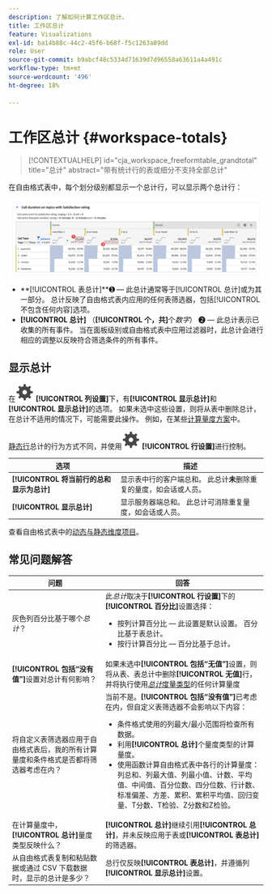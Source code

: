 ```yaml
---
description: 了解如何计算工作区总计。
title: 工作区总计
feature: Visualizations
exl-id: ba14b88c-44c2-45f6-b68f-f5c1263a89dd
role: User
source-git-commit: b9abcf48c5334d71639d7d96558a63611a4a491c
workflow-type: tm+mt
source-wordcount: '496'
ht-degree: 18%

---
```


# 工作区总计 {#workspace-totals}

<!-- markdownlint-disable MD034 -->

>[!CONTEXTUALHELP]
>id="cja_workspace_freeformtable_grandtotal"
>title="总计"
>abstract="带有统计行的表或细分不支持全部总计"

<!-- markdownlint-enable MD034 -->


在自由格式表中，每个划分级别都显示一个总计行，可以显示两个总计行：

![自由格式表突出显示总计和表总计。](assets/total-row.png)

* **[!UICONTROL 表总计]**➊ — 此总计通常等于[!UICONTROL 总计]或为其一部分。 总计反映了自由格式表内应用的任何表筛选器，包括[!UICONTROL 不包含任何内容]选项。
* **[!UICONTROL 总计]** （**[!UICONTROL 个，共]**&#x200B;个&#x200B;*数字*） ➋ — 此总计表示已收集的所有事件。 当在面板级别或自由格式表中应用过滤器时，此总计会进行相应的调整以反映符合筛选条件的所有事件。




## 显示总计

在![设置](/help/assets/icons/Setting.svg) **[!UICONTROL 列设置]**&#x200B;下，有&#x200B;**[!UICONTROL 显示总计]**&#x200B;和&#x200B;**[!UICONTROL 显示总计]**&#x200B;的选项。 如果未选中这些设置，则将从表中删除总计，在总计不适用的情况下，可能需要此操作。 例如，在某些[计算量度方案](https://experienceleague.adobe.com/en/docs/analytics/components/calculated-metrics/calcmetrics-reference/cm-totals)中。


[静态行](/help/analysis-workspace/visualizations/freeform-table/column-row-settings/manual-vs-dynamic-rows.md)总计的行为方式不同，并使用![设置](/help/assets/icons/Setting.svg) **[!UICONTROL 行设置]**&#x200B;进行控制。

| 选项 | 描述 |
|---|---|
| **[!UICONTROL 将当前行的总和显示为总计]** | 显示表中行的客户端总和。 此总计&#x200B;**未**&#x200B;删除重复的量度，如会话或人员。 |
| **[!UICONTROL 显示总计]** | 显示服务器端总和。 此总计可消除重复量度，如会话或人员。 |

查看自由格式表中的[动态与静态维度项目](column-row-settings/manual-vs-dynamic-rows.md)。


## 常见问题解答

| 问题 | 回答 |
|---|---|
| 灰色列百分比基于哪个&#x200B;*总计*？ | 此&#x200B;*总计*&#x200B;取决于&#x200B;**[!UICONTROL 行设置]**&#x200B;下的&#x200B;**[!UICONTROL 百分比]**&#x200B;设置选择：<ul><li>按列计算百分比 — 此设置是默认设置。 百分比基于表总计。</li><li>按行计算百分比 — 百分比基于总计。</li></ul> |
| **[!UICONTROL 包括“没有值”]**&#x200B;设置对总计有何影响？ | 如果未选中&#x200B;**[!UICONTROL 包括“无值”]**&#x200B;设置，则将从表、表总计中删除&#x200B;**[!UICONTROL 无值]**&#x200B;行，并将执行使用&#x200B;[*总计*&#x200B;度量类型](https://experienceleague.adobe.com/en/docs/analytics/components/calculated-metrics/calcmetric-workflow/m-metric-type-alloc)的任何计算量度 |
| 将自定义表筛选器应用于自由格式表后，我的所有计算量度和条件格式是否都将筛选器考虑在内？ | 当前不是。**[!UICONTROL 包括“没有值”]**&#x200B;已考虑在内，但自定义表筛选器不会影响以下内容：<ul><li>条件格式使用的列最大/最小范围将检查所有数据。</li><li>利用&#x200B;**[!UICONTROL 总计]**&#x200B;个量度类型的计算量度。</li><li>使用函数计算自由格式表中各行的计算量度：列总和、列最大值、列最小值、计数、平均值、中间值、百分位数、四分位数、行计数、标准偏差、方差、累积、累积平均值、回归变量、T分数、T检验、Z分数和Z检验。</li></ul> |
| 在计算量度中，**[!UICONTROL 总计]**&#x200B;量度类型反映什么？ | **[!UICONTROL 总计]**&#x200B;继续引用&#x200B;**[!UICONTROL 总计]**，并未反映应用于表或&#x200B;**[!UICONTROL 表总计]**&#x200B;的筛选器。 |
| 从自由格式表复制和粘贴数据或通过 CSV 下载数据时，显示的总计是多少？ | 总行仅反映&#x200B;**[!UICONTROL 表总计]**，并遵循列&#x200B;**[!UICONTROL 显示总计]**&#x200B;设置。 |
